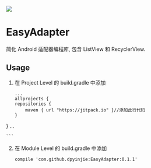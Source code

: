 [![](https://jitpack.io/v/dpyinjie/EasyAdapter.svg)](https://jitpack.io/#dpyinjie/EasyAdapter)

# EasyAdapter
简化 Android 适配器编程库, 包含 ListView 和 RecyclerView.

## Usage
1. 在 Project Level 的 build.gradle 中添加   

	```
	...
	allprojects {
    repositories {
        maven { url "https://jitpack.io" }//添加此行代码
    }
} 
...

	```  
 
2. 在 Module Level 的 build.gradle 中添加   

	`compile 'com.github.dpyinjie:EasyAdapter:0.1.1'`

	 